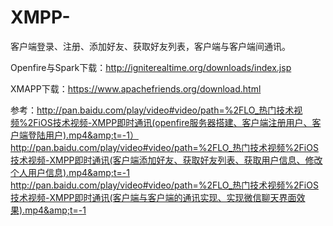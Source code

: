 # XMPP-
客户端登录、注册、添加好友、获取好友列表，客户端与客户端间通讯。

Openfire与Spark下载：http://igniterealtime.org/downloads/index.jsp

XMAPP下载：https://www.apachefriends.org/download.html

参考：http://pan.baidu.com/play/video#video/path=%2FLO_热门技术视频%2FiOS技术视频-XMPP即时通讯(openfire服务器搭建、客户端注册用户、客户端登陆用户).mp4&amp;t=-1）
      http://pan.baidu.com/play/video#video/path=%2FLO_热门技术视频%2FiOS技术视频-XMPP即时通讯(客户端添加好友、获取好友列表、获取用户信息、修改个人用户信息).mp4&amp;t=-1 
      http://pan.baidu.com/play/video#video/path=%2FLO_热门技术视频%2FiOS技术视频-XMPP即时通讯(客户端与客户端的通讯实现、实现微信聊天界面效果).mp4&amp;t=-1

